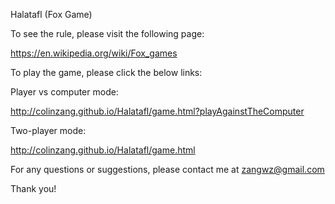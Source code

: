 Halatafl (Fox Game)



To see the rule, please visit the following page:

https://en.wikipedia.org/wiki/Fox_games


To play the game, please click the below links:

Player vs computer mode:

http://colinzang.github.io/Halatafl/game.html?playAgainstTheComputer

Two-player mode:

http://colinzang.github.io/Halatafl/game.html


For any questions or suggestions, please contact me at zangwz@gmail.com

Thank you!
